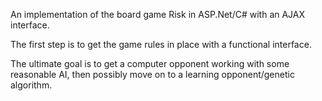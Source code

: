 An implementation of the board game Risk in ASP.Net/C# with an AJAX interface.

The first step is to get the game rules in place with a functional interface.

The ultimate goal is to get a computer opponent working with some reasonable AI, then possibly move on to a learning opponent/genetic algorithm.
